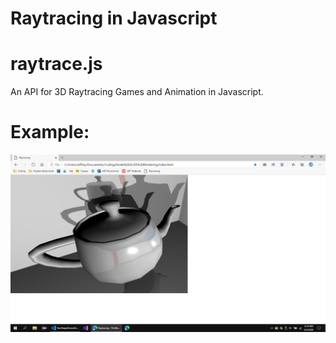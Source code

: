 # Raytracing in Javascript
# raytrace.js

An API for 3D Raytracing Games and Animation in Javascript.

# Example:
![Test](https://github.com/jeffreyAaron/3D-Raytracing-JS/blob/master/Films/Clips/TrueTeapotSmoothSpecularReflectionRenderFull.PNG?raw=true)
